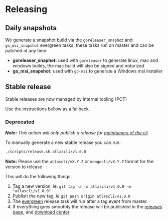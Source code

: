 # Releasing

## Daily snapshots

We generate a snapshot build via the `goreleaser_snaphot` and `go_msi_snapshot` evergreen tasks,
these tasks run on master and can be patched at any time.

- **goreleaser_snaphot:** used with `goreleaser` to generate linux, mac and windows builds, the mac build will also be signed and notarized
- **go_msi_snapshot:** used with `go-msi` to generate a Windows msi installer

## Stable release

Stable releases are now managed by internal tooling (PCT)

Use the instructions bellow as a fallback.

### Deprecated
_**Note:** This action will only publish a release for [maintainers of the cli](https://github.com/orgs/mongodb/teams/mongocli)_

To manually generate a new stable release you can run:


```bash
./scripts/release.sh atlascli/v1.0.0
```

**Note:** Please use the `atlascli/vX.Y.Z` or `mongocli/vX.Y.Z` format for the version to release 

This will do the following things:
1. Tag a new version, ie: `git tag -a -s atlascli/v1.0.0 -m "atlascli/v1.0.0"`
2. Publish the new tag, ie `git push origin atlascli/v1.0.0`
3. The [evergreen](build/ci/release.yml) release task will run after a tag event from master.
4. If everything goes smoothly the release will be published in the [releases page](https://github.com/mongodb/mongodb-atlas-cli/releases), and [download center](https://www.mongodb.com/try/download/mongocli).
